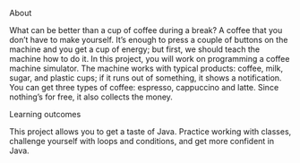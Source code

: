 About

What can be better than a cup of coffee during a break? A coffee that you don’t have to make yourself. It’s enough to press a couple of buttons on the machine and you get a cup of energy; but first, we should teach the machine how to do it. In this project, you will work on programming a coffee machine simulator. The machine works with typical products: coffee, milk, sugar, and plastic cups; if it runs out of something, it shows a notification. You can get three types of coffee: espresso, cappuccino and latte. Since nothing’s for free, it also collects the money.

Learning outcomes

This project allows you to get a taste of Java. Practice working with classes, challenge yourself with loops and conditions, and get more confident in Java.
